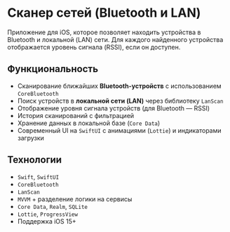 
# Сканер сетей (Bluetooth и LAN)

Приложение для iOS, которое позволяет находить устройства в Bluetooth и локальной (LAN) сети.
Для каждого найденного устройства отображается уровень сигнала (RSSI), если он доступен.

## Функциональность

- Сканирование ближайших **Bluetooth-устройств** с использованием `CoreBluetooth`
- Поиск устройств в **локальной сети (LAN)** через библиотеку `LanScan`
- Отображение уровня сигнала устройств (для Bluetooth — RSSI)
- История сканирований с фильтрацией
- Хранение данных в локальной базе (`Core Data`)
- Современный UI на `SwiftUI` с анимациями (`Lottie`) и индикаторами загрузки

## Технологии

- `Swift`, `SwiftUI`
- `CoreBluetooth`
- `LanScan`
- `MVVM` + разделение логики на сервисы
- `Core Data`, `Realm`, `SQLite`
- `Lottie`, `ProgressView`
- Поддержка iOS 15+


